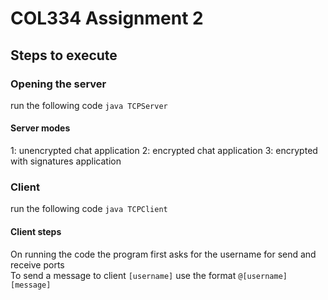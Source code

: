 # COL334 Assignment 2  
## Steps to execute  
### Opening the server   
run the following code ```java TCPServer```
#### Server modes
1: unencrypted chat application
2: encrypted chat application 
3: encrypted with signatures application

### Client
run the following code ```java TCPClient```
#### Client steps
On running the code the program first asks for the username for send and receive ports  
To send a message to client `[username]` use the format `@[username] [message]` 
